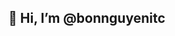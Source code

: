 ## 👋 Hi, I’m @bonnguyenitc

<!-- ![bonnguyenitc's github stats](https://github-readme-stats.vercel.app/api?username=bonnguyenitc&count_private=true&show_icons=true&theme=radical) -->

<!-- - 👋 Hi, I’m @bonnguyenitc
- 👀 I’m interested in ...
- 🌱 I’m currently learning ...
- 💞️ I’m looking to collaborate on ...
- 📫 How to reach me ... -->

<!---
bonnguyenitc/bonnguyenitc is a ✨ special ✨ repository because its `README.md` (this file) appears on your GitHub profile.
You can click the Preview link to take a look at your changes.
--->
